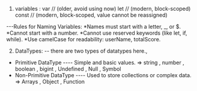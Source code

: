 1. variables :
var    // (older, avoid using now)
let    // (modern, block-scoped)
const  // (modern, block-scoped, value cannot be reassigned)

---Rules for Naming Variables:
*Names must start with a letter, _, or $.
*Cannot start with a number.
*Cannot use reserved keywords (like let, if, while).
*Use camelCase for readability: userName, totalScore.

2. DataTypes:
-- there are two types of datatypes here.,
* Primitive DataType 
---- Simple and basic values.
=> string , number , boolean , bigint , Undefined , Null , Symbol
* Non-Primitive DataType
---- Used to store collections or complex data.
=> Arrays , Object , Function



